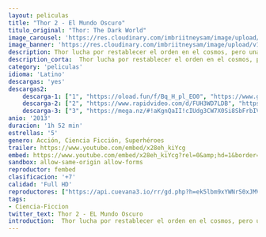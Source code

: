 ```yaml
---
layout: peliculas
title: "Thor 2 - El Mundo Oscuro"
titulo_original: "Thor: The Dark World"
image_carousel: 'https://res.cloudinary.com/imbriitneysam/image/upload/v1543629587/thor2-poster-min.jpg'
image_banner: 'https://res.cloudinary.com/imbriitneysam/image/upload/v1543629588/thor2-banner-min.jpg'
description: Thor lucha por restablecer el orden en el cosmos, pero una antigua raza liderada por el vengativo Malekith regresa con el propósito de volver a sumir el universo en la oscuridad. Se trata de un villano con el que ni siquiera Odín y Asgard se atreven a enfrentarse; por esa razón, Thor tendrá que emprender un viaje muy peligroso, durante el cual se reunirá con Jane Foster y la obligará a sacrificarlo todo para salvar el mundo.
description_corta:  Thor lucha por restablecer el orden en el cosmos, pero una antigua raza liderada por el vengativo Malekith regresa con el propósito de volver a sumir el universo en la oscuridad. Se trata de un villano con el que ni siquiera Odín y...
category: 'peliculas'
idioma: 'Latino'
descargas: 'yes'
descargas2:
    descarga-1: ["1", "https://oload.fun/f/Bq_H_pl_EO0", "https://www.google.com/s2/favicons?domain=openload.co","OpenLoad","https://res.cloudinary.com/imbriitneysam/image/upload/v1541473684/mexico.png", "Latino", "Full HD"]
    descarga-2: ["2", "https://www.rapidvideo.com/d/FUH3WD7LDB", "https://www.google.com/s2/favicons?domain=www.rapidvideo.com","RapidVideo","https://res.cloudinary.com/imbriitneysam/image/upload/v1541473684/mexico.png", "Latino", "Full HD"]
    descarga-3: ["3", "https://mega.nz/#!aKgnQaII!cIUdg3CW7X0Si8SbFrbIVx6IT1VC7fVZve6ygZV_EYM", "https://www.google.com/s2/favicons?domain=mega.nz","Mega","https://res.cloudinary.com/imbriitneysam/image/upload/v1541473684/mexico.png", "Latino", "Full HD"]
anio: '2013'
duracion: '1h 52 min'
estrellas: '5'
genero: Acción, Ciencia Ficción, Superhéroes
trailer: https://www.youtube.com/embed/x28eh_kiYcg
embed: https://www.youtube.com/embed/x28eh_kiYcg?rel=0&amp;hd=1&border=0&wmode=opaque&enablejsapi=1&modestbranding=1&controls=1&showinfo=1
sandbox: allow-same-origin allow-forms
reproductor: fembed
clasificacion: '+7'
calidad: 'Full HD'
reproductores: ["https://api.cuevana3.io/rr/gd.php?h=ek5lbm9xYWNrS0xJMVp5b21KREk0dFBLbjVkaHhkRGdrOG1jbnBpUnhhS1ZzYWRvWnFUSnVhV3pwMzJHdk1xbnBicHFpYVNWbXJUTDJtV0ZmcTNKd3BHU3FadVkyUT09"]
tags:
- Ciencia-Ficcion
twitter_text: Thor 2 - EL Mundo Oscuro
introduction:  Thor lucha por restablecer el orden en el cosmos, pero una antigua raza liderada por el vengativo Malekith regresa con el propósito de volver a sumir el universo en la oscuridad. Se trata de un villano con el que ni siquiera Odín y..
---
```












